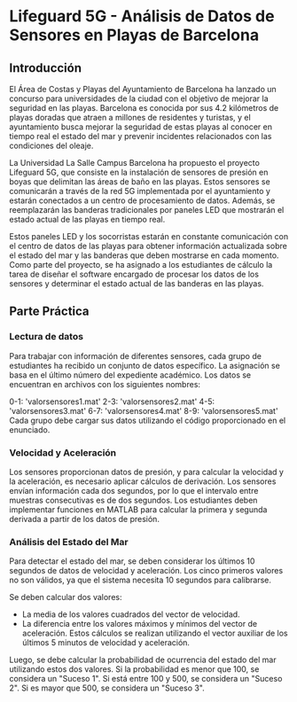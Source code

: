 # Lifeguard 5G - Análisis de Datos de Sensores en Playas de Barcelona
## Introducción

El Área de Costas y Playas del Ayuntamiento de Barcelona ha lanzado un concurso para universidades de la ciudad con el objetivo de mejorar la seguridad en las playas. Barcelona es conocida por sus 4.2 kilómetros de playas doradas que atraen a millones de residentes y turistas, y el ayuntamiento busca mejorar la seguridad de estas playas al conocer en tiempo real el estado del mar y prevenir incidentes relacionados con las condiciones del oleaje.

La Universidad La Salle Campus Barcelona ha propuesto el proyecto Lifeguard 5G, que consiste en la instalación de sensores de presión en boyas que delimitan las áreas de baño en las playas. Estos sensores se comunicarán a través de la red 5G implementada por el ayuntamiento y estarán conectados a un centro de procesamiento de datos. Además, se reemplazarán las banderas tradicionales por paneles LED que mostrarán el estado actual de las playas en tiempo real.

Estos paneles LED y los socorristas estarán en constante comunicación con el centro de datos de las playas para obtener información actualizada sobre el estado del mar y las banderas que deben mostrarse en cada momento. Como parte del proyecto, se ha asignado a los estudiantes de cálculo la tarea de diseñar el software encargado de procesar los datos de los sensores y determinar el estado actual de las banderas en las playas.

## Parte Práctica
### Lectura de datos

Para trabajar con información de diferentes sensores, cada grupo de estudiantes ha recibido un conjunto de datos específico. La asignación se basa en el último número del expediente académico. Los datos se encuentran en archivos con los siguientes nombres:

0-1: 'valorsensores1.mat'
2-3: 'valorsensores2.mat'
4-5: 'valorsensores3.mat'
6-7: 'valorsensores4.mat'
8-9: 'valorsensores5.mat'
Cada grupo debe cargar sus datos utilizando el código proporcionado en el enunciado. 

### Velocidad y Aceleración

Los sensores proporcionan datos de presión, y para calcular la velocidad y la aceleración, es necesario aplicar cálculos de derivación. 
Los sensores envían información cada dos segundos, por lo que el intervalo entre muestras consecutivas es de dos segundos. Los estudiantes deben implementar funciones en MATLAB para calcular la primera y segunda derivada a partir de los datos de presión.
### Análisis del Estado del Mar

Para detectar el estado del mar, se deben considerar los últimos 10 segundos de datos de velocidad y aceleración. Los cinco primeros valores no son válidos, ya que el sistema necesita 10 segundos para calibrarse.

Se deben calcular dos valores:

- La media de los valores cuadrados del vector de velocidad.
- La diferencia entre los valores máximos y mínimos del vector de aceleración.
Estos cálculos se realizan utilizando el vector auxiliar de los últimos 5 minutos de velocidad y aceleración.

Luego, se debe calcular la probabilidad de ocurrencia del estado del mar utilizando estos dos valores. Si la probabilidad es menor que 100, se considera un "Suceso 1". Si está entre 100 y 500, se considera un "Suceso 2". Si es mayor que 500, se considera un "Suceso 3".

